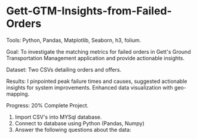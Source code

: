 # Gett-GTM-Insights-from-Failed-Orders

Tools: Python, Pandas, Matplotlib, Seaborn, h3, folium.

Goal: To investigate the matching metrics for failed orders in Gett's Ground Transportation Management application and provide actionable insights.

Dataset: Two CSVs detailing orders and offers.

Results: I pinpointed peak failure times and causes, suggested actionable insights for system improvements. Enhanced data visualization with geo-mapping.

Progress: 20% Complete Project.
1. Import CSV's into MYSql database.
2. Connect to database using Python (Pandas, Numpy)
3. Answer the following questions about the data:
